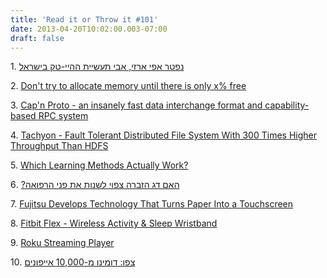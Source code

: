 ```yaml
---
title: 'Read it or Throw it #101'
date: 2013-04-20T10:02:00.003-07:00
draft: false
---
```


  

1. [נפטר אפי ארזי, אבי תעשיית ההיי-טק בישראל](http://www.newsgeek.co.il/efi-arazi-honor/)

2. [Don't try to allocate memory until there is only x% free](http://blogs.msdn.com/b/oldnewthing/archive/2012/01/18/10257834.aspx)

3. [Cap'n Proto - an insanely fast data interchange format and capability-based RPC system](http://kentonv.github.io/capnproto/)

4. [Tachyon - Fault Tolerant Distributed File System With 300 Times Higher Throughput Than HDFS](http://highscalability.com/blog/2013/4/17/tachyon-fault-tolerant-distributed-file-system-with-300-time.html)

5. [Which Learning Methods Actually Work?](http://www.scotthyoung.com/blog/2013/03/31/learning-methods/)

6. [?האם דג הזברה צפוי לשנות את פני הרפואה](http://www.newsgeek.co.il/why-danio-rerio-can-change-our-world/)

7. [Fujitsu Develops Technology That Turns Paper Into a Touchscreen](http://mashable.com/2013/04/16/fujitsu-paper-touchscreen/)

8. [Fitbit Flex - Wireless Activity & Sleep Wristband](http://www.fitbit.com/flex)

9. [Roku Streaming Player](http://www.roku.com/)

10. [צפו: דומינו מ-10,000 אייפונים](http://www.newsgeek.co.il/domino-from-10000-iphones/)